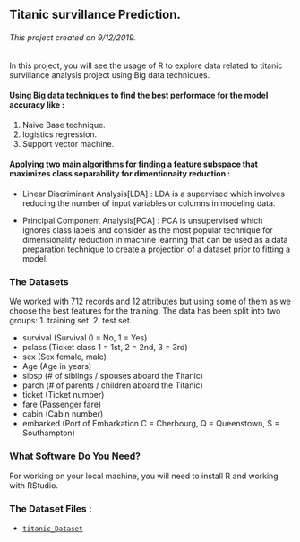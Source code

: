 ## Titanic survillance Prediction.
###### This project created on 9/12/2019.
In this project, you will see the usage of R to explore data related to titanic survillance analysis project using Big data techniques.

#### Using Big data techniques to find the best performace for the model accuracy like : 
1. Naive Base technique.
2. logistics regression.
3. Support vector machine.
#### Applying two main algorithms for finding a feature subspace that maximizes class separability for dimentionaity reduction :
* Linear Discriminant Analysis[LDA] :
LDA is a supervised which involves reducing the number of input variables or columns in modeling data.

* Principal Component Analysis[PCA] :
PCA is unsupervised which ignores class labels and consider as the most popular technique for dimensionality reduction in machine learning that can be used as a data preparation technique to create a projection of a dataset prior to fitting a model.

### The Datasets
We worked with 712 records and 12 attributes but using some of them as we choose the best features for the training.
The data has been split into two groups:
	1. training set.
	2. test set.

* survival	(Survival	0 = No, 1 = Yes)
* pclass	(Ticket class	1 = 1st, 2 = 2nd, 3 = 3rd)
* sex		(Sex 		female, male)	
* Age		(Age in years)
* sibsp		(# of siblings / spouses aboard the Titanic)
* parch		(# of parents / children aboard the Titanic)
* ticket	(Ticket number)	
* fare		(Passenger fare)
* cabin		(Cabin number)
* embarked	(Port of Embarkation	C = Cherbourg, Q = Queenstown, S = Southampton)

 ### What Software Do You Need?
 For working on your local machine, you will need to install R and working with RStudio.

### The Dataset Files :
* [`titanic_Dataset`](https://github.com/hagar912/blob/master/titanic_ds.csv)







